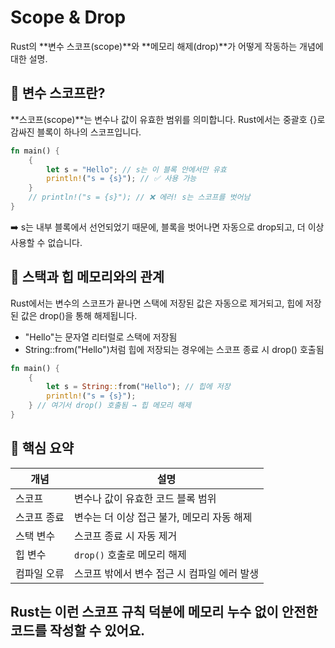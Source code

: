 # Scope & Drop
Rust의 **변수 스코프(scope)**와 **메모리 해제(drop)**가 어떻게 작동하는 개념에 대한 설명.

## 🧭 변수 스코프란?
**스코프(scope)**는 변수나 값이 유효한 범위를 의미합니다. Rust에서는 중괄호 {}로 감싸진 블록이 하나의 스코프입니다.
```rust
fn main() {
    {
        let s = "Hello"; // s는 이 블록 안에서만 유효
        println!("s = {s}"); // ✅ 사용 가능
    }
    // println!("s = {s}"); // ❌ 에러! s는 스코프를 벗어남
}
```

➡️ s는 내부 블록에서 선언되었기 때문에, 블록을 벗어나면 자동으로 drop되고, 더 이상 사용할 수 없습니다.

## 🧠 스택과 힙 메모리와의 관계
Rust에서는 변수의 스코프가 끝나면 스택에 저장된 값은 자동으로 제거되고, 힙에 저장된 값은 drop()을 통해 해제됩니다.
- "Hello"는 문자열 리터럴로 스택에 저장됨
- String::from("Hello")처럼 힙에 저장되는 경우에는 스코프 종료 시 drop() 호출됨
```rust
fn main() {
    {
        let s = String::from("Hello"); // 힙에 저장
        println!("s = {s}");
    } // 여기서 drop() 호출됨 → 힙 메모리 해제
}
```


## 📌 핵심 요약
| 개념         | 설명                                           |
|--------------|------------------------------------------------|
| 스코프       | 변수나 값이 유효한 코드 블록 범위               |
| 스코프 종료   | 변수는 더 이상 접근 불가, 메모리 자동 해제       |
| 스택 변수     | 스코프 종료 시 자동 제거                        |
| 힙 변수       | `drop()` 호출로 메모리 해제                     |
| 컴파일 오류   | 스코프 밖에서 변수 접근 시 컴파일 에러 발생      |

Rust는 이런 스코프 규칙 덕분에 메모리 누수 없이 안전한 코드를 작성할 수 있어요.
---

